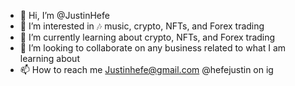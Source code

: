 - 👋 Hi, I’m @JustinHefe
- 👀 I’m interested in 🎶 music, crypto, NFTs, and Forex trading
- 🌱 I’m currently learning about crypto, NFTs, and Forex trading 
- 💞️ I’m looking to collaborate on any business related to what I am learning about
- 📫 How to reach me Justinhefe@gmail.com @hefejustin on ig
<!---
JustinHefe/JustinHefe is a ✨ special ✨ repository because its `README.md` (this file) appears on your GitHub profile.
You can click the Preview link to take a look at your changes.
--->
